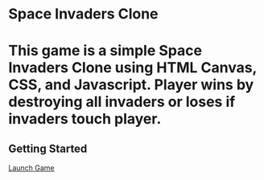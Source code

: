 <h1>Space Invaders Clone<h1>
<p>
    This game is a simple Space Invaders Clone using HTML Canvas, CSS, and Javascript.
    Player wins by destroying all invaders or loses if invaders touch player.
</p>
<h2>Getting Started</h2>
<p><a href="file:///Users/avarymitchell/portfolio-projects/projects/unit-1-project/index.html" target="_blank">Launch Game</a></p>

